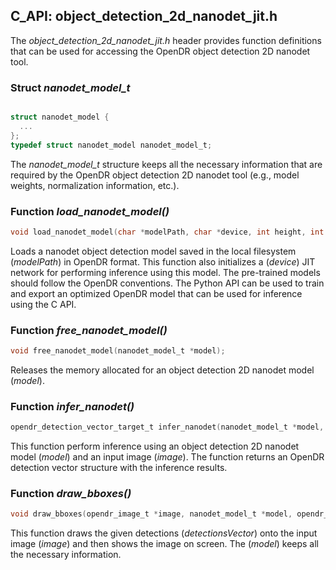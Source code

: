 ## C_API: object_detection_2d_nanodet_jit.h


The *object_detection_2d_nanodet_jit.h* header provides function definitions that can be used for accessing the OpenDR object detection 2D nanodet tool.

### Struct *nanodet_model_t*
```C

struct nanodet_model {
  ...
};
typedef struct nanodet_model nanodet_model_t;
```
The *nanodet_model_t* structure keeps all the necessary information that are required by the OpenDR object detection 2D nanodet tool (e.g., model weights, normalization information, etc.).


### Function *load_nanodet_model()*
```C
void load_nanodet_model(char *modelPath, char *device, int height, int width, float scoreThreshold, nanodet_model_t *model);
```
Loads a nanodet object detection model saved in the local filesystem (*modelPath*) in OpenDR format.
This function also initializes a (*device*) JIT network for performing inference using this model.
The pre-trained models should follow the OpenDR conventions.
The Python API can be used to train and export an optimized OpenDR model that can be used for inference using the C API.

### Function *free_nanodet_model()*
```C
void free_nanodet_model(nanodet_model_t *model);
```
Releases the memory allocated for an object detection 2D nanodet model (*model*).


### Function *infer_nanodet()*
```C
opendr_detection_vector_target_t infer_nanodet(nanodet_model_t *model, opendr_image_t *image);
```
This function perform inference using an object detection 2D nanodet model (*model*) and an input image (*image*).
The function returns an OpenDR detection vector structure with the inference results.


### Function *draw_bboxes()*
```C
void draw_bboxes(opendr_image_t *image, nanodet_model_t *model, opendr_detection_vector_target_t *detectionsVector);
```
This function draws the given detections (*detectionsVector*) onto the input image (*image*) and then shows the image on screen.
The (*model*) keeps all the necessary information.

